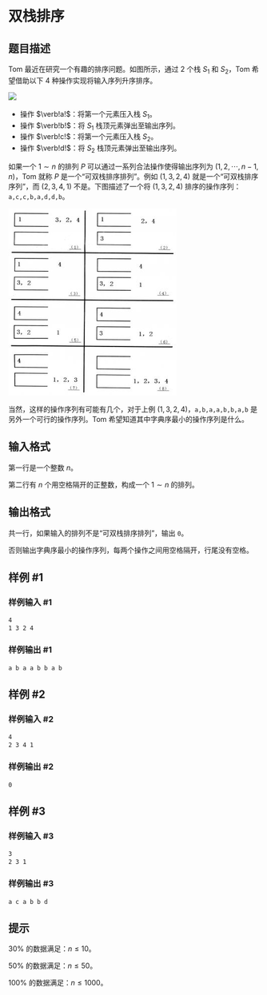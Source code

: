 # 双栈排序

## 题目描述

Tom 最近在研究一个有趣的排序问题。如图所示，通过 $2$ 个栈 $S_1$ 和 $S_2$，Tom 希望借助以下 $4$ 种操作实现将输入序列升序排序。

![](https://cdn.luogu.com.cn/upload/image_hosting/gwxu91ud.png)

- 操作 $\verb!a!$：将第一个元素压入栈 $S_1$。
- 操作 $\verb!b!$：将 $S_1$ 栈顶元素弹出至输出序列。
- 操作 $\verb!c!$：将第一个元素压入栈 $S_2$。
- 操作 $\verb!d!$：将 $S_2$ 栈顶元素弹出至输出序列。

如果一个 $1\sim n$ 的排列 $P$ 可以通过一系列合法操作使得输出序列为 $(1,2,\cdots,n-1,n)$，Tom 就称 $P$ 是一个“可双栈排序排列”。例如 $(1,3,2,4)$ 就是一个“可双栈排序序列”，而 $(2,3,4,1)$ 不是。下图描述了一个将 $(1,3,2,4)$ 排序的操作序列：$\texttt {a,c,c,b,a,d,d,b}$。

![](media/image2.jpeg)

当然，这样的操作序列有可能有几个，对于上例 $(1,3,2,4)$，$\texttt{a,b,a,a,b,b,a,b}$ 是另外一个可行的操作序列。Tom 希望知道其中字典序最小的操作序列是什么。

## 输入格式

第一行是一个整数 $n$。

第二行有 $n$ 个用空格隔开的正整数，构成一个 $1\sim n$ 的排列。

## 输出格式

共一行，如果输入的排列不是“可双栈排序排列”，输出 `0`。

否则输出字典序最小的操作序列，每两个操作之间用空格隔开，行尾没有空格。

## 样例 #1

### 样例输入 #1

```
4
1 3 2 4
```

### 样例输出 #1

```
a b a a b b a b
```

## 样例 #2

### 样例输入 #2

```
4
2 3 4 1
```

### 样例输出 #2

```
0
```

## 样例 #3

### 样例输入 #3

```
3
2 3 1
```

### 样例输出 #3

```
a c a b b d
```

## 提示

$30\%$ 的数据满足：$n\le10$。

$50\%$ 的数据满足：$n\le50$。

$100\%$ 的数据满足：$n\le1000$。
